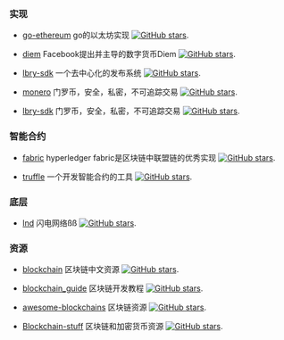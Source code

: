 

### 实现

* [go-ethereum](https://github.com/ethereum/go-ethereum) go的以太坊实现 [![GitHub stars](https://img.shields.io/github/stars/ethereum/go-ethereum.svg?style=social&label=Star&maxAge=2592000)](https://github.com/ethereum/go-ethereum).

* [diem](https://github.com/diem/diem) Facebook提出并主导的数字货币Diem [![GitHub stars](https://img.shields.io/github/stars/diem/diem.svg?style=social&label=Star&maxAge=2592000)](https://github.com/diem/diem).

* [lbry-sdk](https://github.com/lbryio/lbry-sdk) 一个去中心化的发布系统 [![GitHub stars](https://img.shields.io/github/stars/lbryio/lbry-sdk.svg?style=social&label=Star&maxAge=2592000)](https://github.com/lbryio/lbry-sdk).

* [monero](https://github.com/monero-project/monero) 门罗币，安全，私密，不可追踪交易 [![GitHub stars](https://img.shields.io/github/stars/monero-project/monero.svg?style=social&label=Star&maxAge=2592000)](https://github.com/monero-project/monero).

* [lbry-sdk](https://github.com/monero-project/monero) 门罗币，安全，私密，不可追踪交易 [![GitHub stars](https://img.shields.io/github/stars/monero-project/monero.svg?style=social&label=Star&maxAge=2592000)](https://github.com/monero-project/monero).

### 智能合约

* [fabric](https://github.com/hyperledger/fabric) hyperledger fabric是区块链中联盟链的优秀实现 [![GitHub stars](https://img.shields.io/github/stars/hyperledger/fabric.svg?style=social&label=Star&maxAge=2592000)](https://github.com/hyperledger/fabric).

* [truffle](https://github.com/trufflesuite/truffle) 一个开发智能合约的工具 [![GitHub stars](https://img.shields.io/github/stars/trufflesuite/truffle.svg?style=social&label=Star&maxAge=2592000)](https://github.com/trufflesuite/truffle).

### 底层

* [lnd](https://github.com/lightningnetwork/lnd) 闪电网络ßß [![GitHub stars](https://img.shields.io/github/stars/lightningnetwork/lnd.svg?style=social&label=Star&maxAge=2592000)](https://github.com/lightningnetwork/lnd).

### 资源

* [blockchain](https://github.com/LiuBoyu/blockchain) 区块链中文资源 [![GitHub stars](https://img.shields.io/github/stars/LiuBoyu/blockchain.svg?style=social&label=Star&maxAge=2592000)](https://github.com/LiuBoyu/blockchain).

* [blockchain_guide](https://github.com/yeasy/blockchain_guide) 区块链开发教程 [![GitHub stars](https://img.shields.io/github/stars/yeasy/blockchain_guide.svg?style=social&label=Star&maxAge=2592000)](https://github.com/yeasy/blockchain_guide).

* [awesome-blockchains](https://github.com/openblockchains/awesome-blockchains) 区块链资源 [![GitHub stars](https://img.shields.io/github/stars/openblockchains/awesome-blockchains.svg?style=social&label=Star&maxAge=2592000)](https://github.com/openblockchains/awesome-blockchains).

* [Blockchain-stuff](https://github.com/Xel/Blockchain-stuff) 区块链和加密货币资源 [![GitHub stars](https://img.shields.io/github/stars/Xel/Blockchain-stuff.svg?style=social&label=Star&maxAge=2592000)](https://github.com/Xel/Blockchain-stuff).
